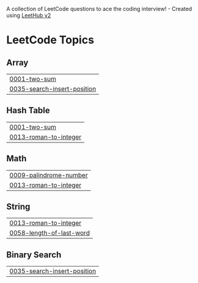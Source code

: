 A collection of LeetCode questions to ace the coding interview! - Created using [LeetHub v2](https://github.com/arunbhardwaj/LeetHub-2.0)
<!---LeetCode Topics Start-->
# LeetCode Topics
## Array
|  |
| ------- |
| [0001-two-sum](https://github.com/swalih07/leetcode/tree/master/0001-two-sum) |
| [0035-search-insert-position](https://github.com/swalih07/leetcode/tree/master/0035-search-insert-position) |
## Hash Table
|  |
| ------- |
| [0001-two-sum](https://github.com/swalih07/leetcode/tree/master/0001-two-sum) |
| [0013-roman-to-integer](https://github.com/swalih07/leetcode/tree/master/0013-roman-to-integer) |
## Math
|  |
| ------- |
| [0009-palindrome-number](https://github.com/swalih07/leetcode/tree/master/0009-palindrome-number) |
| [0013-roman-to-integer](https://github.com/swalih07/leetcode/tree/master/0013-roman-to-integer) |
## String
|  |
| ------- |
| [0013-roman-to-integer](https://github.com/swalih07/leetcode/tree/master/0013-roman-to-integer) |
| [0058-length-of-last-word](https://github.com/swalih07/leetcode/tree/master/0058-length-of-last-word) |
## Binary Search
|  |
| ------- |
| [0035-search-insert-position](https://github.com/swalih07/leetcode/tree/master/0035-search-insert-position) |
<!---LeetCode Topics End-->